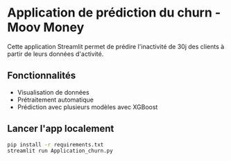 # Application de prédiction du churn - Moov Money

Cette application Streamlit permet de prédire l'inactivité de 30j des clients à partir de leurs données d'activité.

## Fonctionnalités

- Visualisation de données
- Prétraitement automatique
- Prédiction avec plusieurs modèles avec XGBoost

## Lancer l'app localement

```bash
pip install -r requirements.txt
streamlit run Application_churn.py
